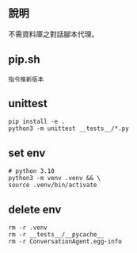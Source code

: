 ## 說明
不需資料庫之對話腳本代理。


## pip.sh

```
指令推新版本
```

## unittest

```
pip install -e .
python3 -m unittest __tests__/*.py
```

## set env
```
# python 3.10
python3 -m venv .venv && \
source .venv/bin/activate
```

## delete env
```
rm -r .venv
rm -r __tests__/__pycache__
rm -r ConversationAgent.egg-info
```